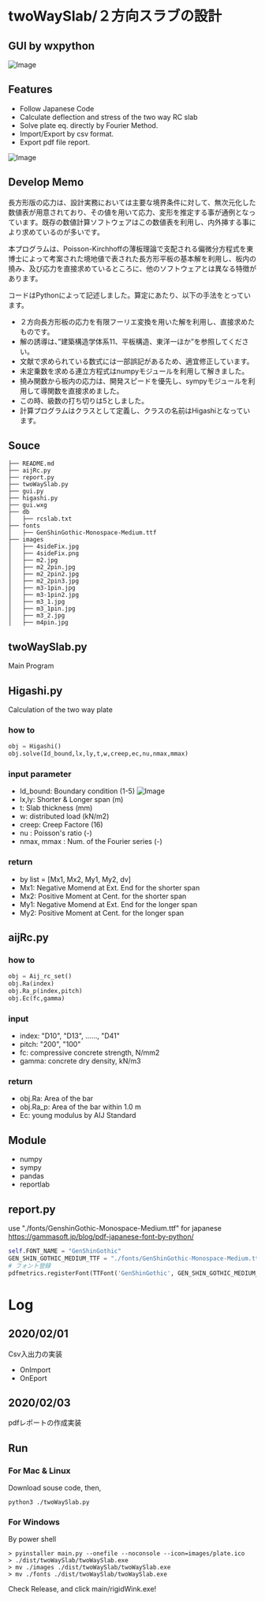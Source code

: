 
# twoWaySlab/２方向スラブの設計

## GUI by wxpython
![Image](./images/twoWaySlab.png)

## Features
- Follow Japanese Code
- Calculate deflection and stress of the two way RC slab
- Solve plate eq. directly by Fourier Method.
- Import/Export by csv format.
- Export pdf file report.

![Image](./images/pdf_image.png)

## Develop Memo

 長方形版の応力は、設計実務においては主要な境界条件に対して、無次元化した数値表が用意されており、その値を用いて応力、変形を推定する事が通例となっています。既存の数値計算ソフトウェアはこの数値表を利用し、内外挿する事により求めているのが多いです。

 本プログラムは、Poisson-Kirchhoffの薄板理論で支配される偏微分方程式を東博士によって考案された境地値で表された長方形平板の基本解を利用し、板内の撓み、及び応力を直接求めているところに、他のソフトウェアとは異なる特徴があります。

 コードはPythonによって記述しました。算定にあたり、以下の手法をとっています。

- ２方向長方形板の応力を有限フーリエ変換を用いた解を利用し、直接求めたものです。
- 解の誘導は、”建築構造学体系11、平板構造、東洋一ほか”を参照してください。
- 文献で求められている数式には一部誤記があるため、適宜修正しています。
- 未定乗数を求める連立方程式はnumpyモジュールを利用して解きました。
- 撓み関数から板内の応力は、開発スピードを優先し、sympyモジュールを利用して導関数を直接求めました。
- この時、級数の打ち切りは5としました。
- 計算プログラムはクラスとして定義し、クラスの名前はHigashiとなっています。

## Souce
```
├── README.md
├── aijRc.py
├── report.py
├── twoWaySlab.py
├── gui.py
├── higashi.py
├── gui.wxg
├── db
│   ├── rcslab.txt
├── fonts
│   ├── GenShinGothic-Monospace-Medium.ttf
├── images
│   ├── 4sideFix.jpg
│   ├── 4sideFix.png
│   ├── m2.jpg
│   ├── m2_2pin.jpg
│   ├── m2_2pin2.jpg
│   ├── m2_2pin3.jpg
│   ├── m3-1pin.jpg
│   ├── m3-1pin2.jpg
│   ├── m3_1.jpg
│   ├── m3_1pin.jpg
│   ├── m3_2.jpg
│   ├── m4pin.jpg
```
## twoWaySlab.py
 Main Program

## Higashi.py
 Calculation of the two way plate

### how to
``` python
obj = Higashi()
obj.solve(Id_bound,lx,ly,t,w,creep,ec,nu,nmax,mmax)
```
### input parameter
- Id_bound: Boundary condition (1-5)
![Image](./images/bound.png)
- lx,ly: Shorter & Longer span (m)
- t: Slab thickness (mm)
- w: distributed load (kN/m2)
- creep: Creep Factore (16)
- nu : Poisson's ratio (-)
- nmax, mmax : Num. of the Fourier series (-)
### return
- by list = [Mx1, Mx2, My1, My2, dv]
- Mx1: Negative Momend at Ext. End for the shorter span
- Mx2: Positive Moment at Cent. for the shorter span
- My1: Negative Momend at Ext. End for the longer span
- My2: Positive Moment at Cent. for the longer span

## aijRc.py
### how to
``` python
obj = Aij_rc_set()
obj.Ra(index)
obj.Ra_p(index,pitch)
obj.Ec(fc,gamma)
```
### input
- index: "D10", "D13", ......, "D41"
- pitch: "200", "100"
- fc: compressive concrete strength, N/mm2
- gamma: concrete dry density, kN/m3
### return
- obj.Ra: Area of the bar
- obj.Ra_p: Area of the bar within 1.0 m
- Ec: young modulus by AIJ Standard

## Module
- numpy
- sympy
- pandas
- reportlab

## report.py
use "./fonts/GenshinGothic-Monospace-Medium.ttf" for japanese
https://gammasoft.jp/blog/pdf-japanese-font-by-python/
``` python
self.FONT_NAME = "GenShinGothic"
GEN_SHIN_GOTHIC_MEDIUM_TTF = "./fonts/GenShinGothic-Monospace-Medium.ttf"
# フォント登録
pdfmetrics.registerFont(TTFont('GenShinGothic', GEN_SHIN_GOTHIC_MEDIUM_T
```

# Log
## 2020/02/01
Csv入出力の実装
- OnImport
- OnEport
## 2020/02/03
pdfレポートの作成実装

## Run
### For Mac & Linux
Download souse code, then,
``` shell
python3 ./twoWaySlab.py
```

### For Windows

By power shell
``` DOS
> pyinstaller main.py --onefile --noconsole --icon=images/plate.ico
> ./dist/twoWaySlab/twoWaySlab.exe
> mv ./images ./dist/twoWaySlab/twoWaySlab.exe
> mv ./fonts ./dist/twoWaySlab/twoWaySlab.exe
```

Check Release, and click main/rigidWink.exe!
